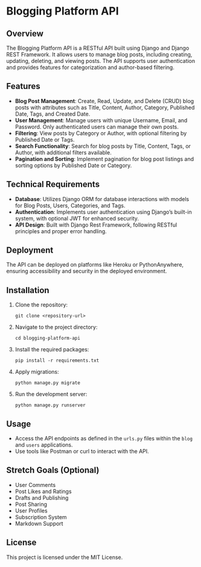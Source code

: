 # Blogging Platform API

## Overview
The Blogging Platform API is a RESTful API built using Django and Django REST Framework. It allows users to manage blog posts, including creating, updating, deleting, and viewing posts. The API supports user authentication and provides features for categorization and author-based filtering.

## Features
- **Blog Post Management**: Create, Read, Update, and Delete (CRUD) blog posts with attributes such as Title, Content, Author, Category, Published Date, Tags, and Created Date.
- **User Management**: Manage users with unique Username, Email, and Password. Only authenticated users can manage their own posts.
- **Filtering**: View posts by Category or Author, with optional filtering by Published Date or Tags.
- **Search Functionality**: Search for blog posts by Title, Content, Tags, or Author, with additional filters available.
- **Pagination and Sorting**: Implement pagination for blog post listings and sorting options by Published Date or Category.

## Technical Requirements
- **Database**: Utilizes Django ORM for database interactions with models for Blog Posts, Users, Categories, and Tags.
- **Authentication**: Implements user authentication using Django’s built-in system, with optional JWT for enhanced security.
- **API Design**: Built with Django Rest Framework, following RESTful principles and proper error handling.

## Deployment
The API can be deployed on platforms like Heroku or PythonAnywhere, ensuring accessibility and security in the deployed environment.

## Installation
1. Clone the repository:
   ```
   git clone <repository-url>
   ```
2. Navigate to the project directory:
   ```
   cd blogging-platform-api
   ```
3. Install the required packages:
   ```
   pip install -r requirements.txt
   ```
4. Apply migrations:
   ```
   python manage.py migrate
   ```
5. Run the development server:
   ```
   python manage.py runserver
   ```

## Usage
- Access the API endpoints as defined in the `urls.py` files within the `blog` and `users` applications.
- Use tools like Postman or curl to interact with the API.

## Stretch Goals (Optional)
- User Comments
- Post Likes and Ratings
- Drafts and Publishing
- Post Sharing
- User Profiles
- Subscription System
- Markdown Support

## License
This project is licensed under the MIT License.